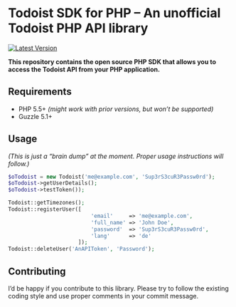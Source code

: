 # Todoist SDK for PHP – An unofficial Todoist PHP API library[![Latest Version](https://img.shields.io/badge/Latest%20Version-0.1.0-red.svg?style=flat-square)](https://github.com/FabianBeiner/Todoist-PHP-SDK "The latest version is always available on GitHub")**This repository contains the open source PHP SDK that allows you to access the Todoist API from your PHP application.**## Requirements- PHP 5.5+ *(might work with prior versions, but won’t be supported)*- Guzzle 5.1+## Usage*(This is just a “brain dump” at the moment. Proper usage instructions will follow.)*```php$oTodoist = new Todoist('me@example.com', 'Sup3rS3cuR3Passw0rd');$oTodoist->getUserDetails();$oTodoist->testToken());Todoist::getTimezones();Todoist::registerUser([                          'email'     => 'me@example.com',                          'full_name' => 'John Doe',                          'password'  => 'Sup3rS3cuR3Passw0rd',                          'lang'      => 'de'                      ]);Todoist::deleteUser('AnAPIToken', 'Password');```## ContributingI’d be happy if you contribute to this library. Please try to follow theexisting coding style and use proper comments in your commit message.